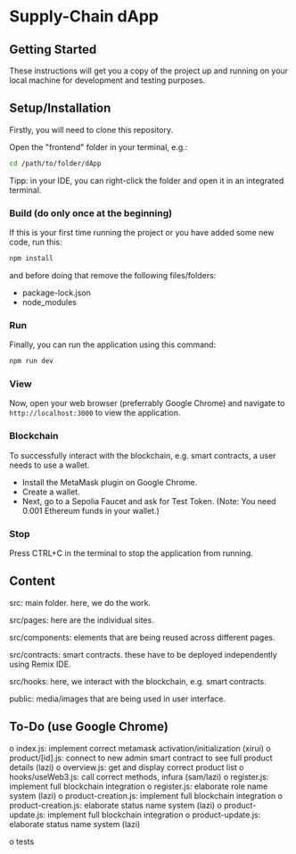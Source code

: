 # Supply-Chain dApp

## Getting Started

These instructions will get you a copy of the project up and running on your local machine for development and testing purposes.

## Setup/Installation
Firstly, you will need to clone this repository.

Open the  "frontend" folder in your terminal, e.g.:

```bash
cd /path/to/folder/dApp
```
Tipp: in your IDE, you can right-click the folder and open it in an integrated terminal.

### Build (do only once at the beginning)
If this is your first time running the project or you have added some new code, run this:

```bash
npm install
```

and before doing that remove the following files/folders:
- package-lock.json
- node_modules

### Run
Finally, you can run the application using this command:

```bash
npm run dev
```

### View
Now, open your web browser (preferrably Google Chrome) and navigate to `http://localhost:3000` to view the application.

### Blockchain
To successfully interact with the blockchain, e.g. smart contracts, a user needs to use a wallet. 

- Install the MetaMask plugin on Google Chrome. 
- Create a wallet. 
- Next, go to a Sepolia Faucet and ask for Test Token. (Note: You need 0.001 Ethereum funds in your wallet.)

### Stop
Press CTRL+C in the terminal to stop the application from running.

## Content

src: main folder. here, we do the work.

src/pages: here are the individual sites.

src/components: elements that are being reused across different pages.

src/contracts: smart contracts. these have to be deployed independently using Remix IDE.

src/hooks: here, we interact with the blockchain, e.g. smart contracts.

public: media/images that are being used in user interface.

## To-Do (use Google Chrome)

o index.js: implement correct metamask activation/initialization (xirui)
o product/[id].js: connect to new admin smart contract to see full product details (lazi)
o overview.js: get and display correct product list
o hooks/useWeb3.js: call correct methods, infura (sam/lazi)
o register.js: implement full blockchain integration
o register.js: elaborate role name system (lazi)
o product-creation.js: implement full blockchain integration
o product-creation.js: elaborate status name system (lazi)
o product-update.js: implement full blockchain integration
o product-update.js: elaborate status name system (lazi)

o tests